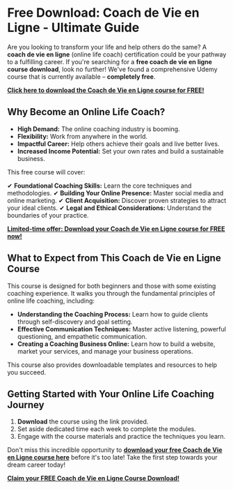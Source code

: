 # Free Download: Coach de Vie en Ligne - Ultimate Guide

Are you looking to transform your life and help others do the same? A **coach de vie en ligne** (online life coach) certification could be your pathway to a fulfilling career. If you're searching for a **free coach de vie en ligne course download**, look no further! We've found a comprehensive Udemy course that is currently available – **completely free**.

[**Click here to download the Coach de Vie en Ligne course for FREE!**](https://udemywork.com/coach-de-vie-en-ligne)

## Why Become an Online Life Coach?

*   **High Demand:** The online coaching industry is booming.
*   **Flexibility:** Work from anywhere in the world.
*   **Impactful Career:** Help others achieve their goals and live better lives.
*   **Increased Income Potential:** Set your own rates and build a sustainable business.

This free course will cover:

✔ **Foundational Coaching Skills:** Learn the core techniques and methodologies.
✔ **Building Your Online Presence:** Master social media and online marketing.
✔ **Client Acquisition:** Discover proven strategies to attract your ideal clients.
✔ **Legal and Ethical Considerations:** Understand the boundaries of your practice.

[**Limited-time offer: Download your Coach de Vie en Ligne course for FREE now!**](https://udemywork.com/coach-de-vie-en-ligne)

## What to Expect from This Coach de Vie en Ligne Course

This course is designed for both beginners and those with some existing coaching experience. It walks you through the fundamental principles of online life coaching, including:

*   **Understanding the Coaching Process:** Learn how to guide clients through self-discovery and goal setting.
*   **Effective Communication Techniques:** Master active listening, powerful questioning, and empathetic communication.
*   **Creating a Coaching Business Online:** Learn how to build a website, market your services, and manage your business operations.

This course also provides downloadable templates and resources to help you succeed.

## Getting Started with Your Online Life Coaching Journey

1.  **Download** the course using the link provided.
2.  Set aside dedicated time each week to complete the modules.
3.  Engage with the course materials and practice the techniques you learn.

Don't miss this incredible opportunity to **[download your free Coach de Vie en Ligne course here](https://udemywork.com/coach-de-vie-en-ligne)** before it's too late! Take the first step towards your dream career today!

[**Claim your FREE Coach de Vie en Ligne Course Download!**](https://udemywork.com/coach-de-vie-en-ligne)
